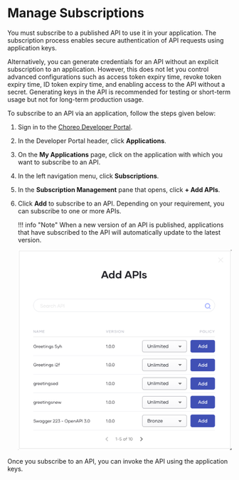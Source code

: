 # Manage Subscriptions

You must subscribe to a published API to use it in your application. The subscription process enables secure authentication of API requests using application keys.

Alternatively, you can generate credentials for an API without an explicit subscription to an application. However, this does not let you control advanced configurations such as access token expiry time, revoke token expiry time, ID token expiry time, and enabling access to the API without a secret. Generating keys in the API is recommended for testing or short-term usage but not for long-term production usage. 

To subscribe to an API via an application, follow the steps given below: 

1. Sign in to the [Choreo Developer Portal](https://devportal.choreo.dev).
2. In the Developer Portal header, click **Applications**.
3. On the **My Applications** page, click on the application with which you want to subscribe to an API.
4. In the left navigation menu, click **Subscriptions**. 
5. In the **Subscription Management** pane that opens, click **+ Add APIs**. 
6. Click **Add** to subscribe to an API. Depending on your requirement, you can subscribe to one or more APIs.

    !!! info "Note"
          When a new version of an API is published, applications that have subscribed to the API will automatically update to the latest version.

    ![Add APIs](../assets/img/consume/add-apis.png)

Once you subscribe to an API, you can invoke the API using the application keys. 
